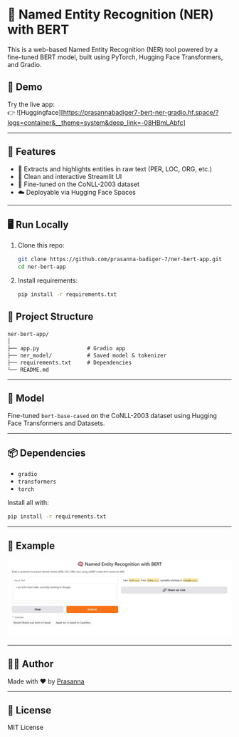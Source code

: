 
# 🧠 Named Entity Recognition (NER) with BERT

This is a web-based Named Entity Recognition (NER) tool powered by a fine-tuned BERT model, built using PyTorch, Hugging Face Transformers, and Gradio.

## 🚀 Demo

Try the live app:  
👉 ![Huggingface][https://prasannabadiger7-bert-ner-gradio.hf.space/?logs=container&__theme=system&deep_link=-08HBmLAbfc]

---

## 📌 Features

- 🔎 Extracts and highlights entities in raw text (PER, LOC, ORG, etc.)
- 💬 Clean and interactive Streamlit UI
- 🧠 Fine-tuned on the CoNLL-2003 dataset
- ☁️ Deployable via Hugging Face Spaces

---

## 🖥️ Run Locally

1. Clone this repo:
   ```bash
   git clone https://github.com/prasanna-badiger-7/ner-bert-app.git
   cd ner-bert-app
   ```

2. Install requirements:
   ```bash
   pip install -r requirements.txt
   ```

## 📁 Project Structure

```
ner-bert-app/
│
├── app.py               # Gradio app
├── ner_model/           # Saved model & tokenizer
├── requirements.txt     # Dependencies
└── README.md
```

---

## 🧠 Model

Fine-tuned `bert-base-cased` on the CoNLL-2003 dataset using Hugging Face Transformers and Datasets.

---

## 📦 Dependencies

- `gradio`
- `transformers`
- `torch`

Install all with:
```bash
pip install -r requirements.txt
```

---

## 📸 Example

![Demo Screenshot](demo.jpg)

---

## 🧑‍💻 Author

Made with ❤️ by [Prasanna](https://github.com/prasanna-badiger-7)

---

## 📜 License

MIT License

